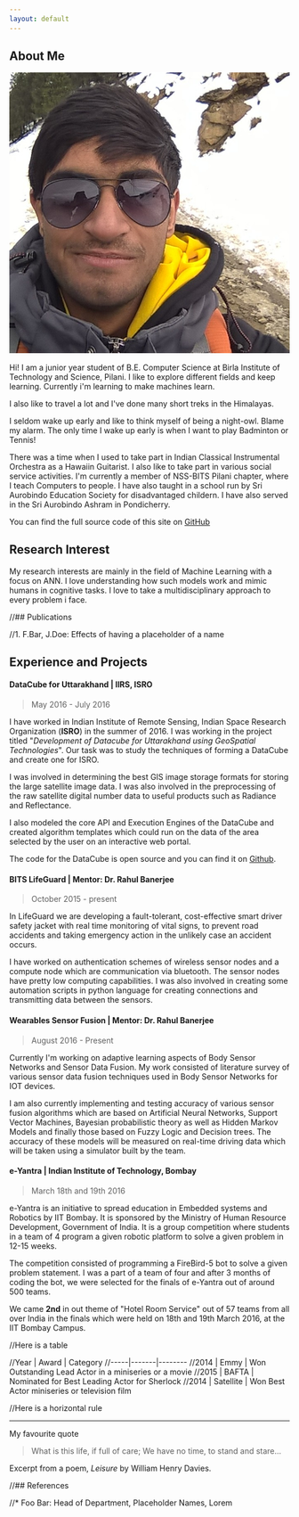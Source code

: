 ```yaml
---
layout: default
---
```


## About Me

<img class="profile-picture" src="dp.jpg">

Hi! I am a junior year student of B.E. Computer Science at Birla Institute of Technology and Science, Pilani.
I like to explore different fields and keep learning. Currently i'm learning to make machines learn.

I also like to travel a lot and I've done many short treks in the Himalayas.

I seldom wake up early and like to think myself of being a night-owl. Blame my alarm. 
The only time I wake up early is when I want to play Badminton or Tennis!

There was a time when I used to take part in Indian Classical Instrumental 
Orchestra as a Hawaiin Guitarist. I also like to take part in various social 
service activities. I'm currently a member of NSS-BITS Pilani chapter, where I 
teach Computers to people. I have also taught in a school run by Sri Aurobindo 
Education Society for disadvantaged childern. I have also served in the Sri 
Aurobindo Ashram in Pondicherry.

You can find the full source code of this site on [GitHub](https://github.com/rishabhjoshi/rishabhjoshi.github.io)

## Research Interest

My research interests are mainly in the field of Machine Learning with a focus on ANN. I love understanding how such models work and mimic humans in cognitive tasks. I love to take a multidisciplinary approach to every problem i face.

//## Publications

//1. F.Bar, J.Doe: Effects of having a placeholder of a name

## Experience and Projects

#### DataCube for Uttarakhand | IIRS, ISRO

> May 2016 - July 2016

I have worked in Indian Institute of Remote Sensing, Indian Space Research 
Organization (**ISRO**) in the summer of 2016. I was working in the project 
titled "*Development of Datacube for Uttarakhand using GeoSpatial Technologies*".
Our task was to study the techniques of forming a DataCube and create one for ISRO.

I was involved in determining the best GIS image storage formats for storing the 
large satellite image data. I was also involved in the preprocessing of the raw 
satellite digital number data to useful products such as Radiance and Reflectance. 

I also modeled the core API and Execution Engines of the DataCube and created 
algorithm templates which could run on the data of the area selected by the 
user on an interactive web portal. 

The code for the DataCube is open source and you can find it on [Github](http://github.com/sharat910/datacube-iirs).

#### BITS LifeGuard | Mentor: Dr. Rahul Banerjee

> October 2015 - present

In LifeGuard we are developing a fault-tolerant, cost-effective smart driver 
safety jacket with real time monitoring of vital signs, to prevent road 
accidents and taking emergency action in the unlikely case an accident occurs.

I have worked on authentication schemes of wireless sensor nodes and a compute
node which are communication via bluetooth. The sensor nodes have pretty low 
computing capabilities. I was also involved in creating some automation 
scripts in python language for creating connections and transmitting data between
the sensors.

#### Wearables Sensor Fusion | Mentor: Dr. Rahul Banerjee

> August 2016 - Present

Currently I'm working on adaptive learning aspects of Body Sensor Networks 
and Sensor Data Fusion. My work consisted of literature survey of various sensor
data fusion techniques used in Body Sensor Networks for IOT devices.

I am also currently implementing and testing accuracy of various sensor fusion 
algorithms which are based on Artificial Neural Networks, Support Vector Machines,
Bayesian probabilistic theory as well as Hidden Markov Models and finally those 
based on Fuzzy Logic and Decision trees. The accuracy of these models will be 
measured on real-time driving data which will be taken using a simulator built by the team.

#### e-Yantra | Indian Institute of Technology, Bombay

> March 18th and 19th 2016

e-Yantra is an initiative to spread education in Embedded systems and Robotics
by IIT Bombay. It is sponsored by the Ministry of Human Resource Development, 
Government of India. It is a group competition where students in a team of 4 
program a given robotic platform to solve a given problem in 12-15 weeks.

The competition consisted of programming a FireBird-5 bot to solve a given problem
statement. I was a part of a team of four and after 3 months of coding the bot, 
we were selected for the finals of e-Yantra out of around 500 teams. 

We came **2nd** in out theme of "Hotel Room Service" out of 57 teams from all 
over India in the finals which were held on 18th and 19th March 2016, at the 
IIT Bombay Campus.

//Here is a table

//Year | Award | Category
//-----|-------|--------
//2014 | Emmy  | Won Outstanding Lead Actor in a miniseries or a movie
//2015 | BAFTA | Nominated for Best Leading Actor for Sherlock
//2014 | Satellite | Won Best Actor miniseries or television film

//Here is a horizontal rule

---

My favourite quote

> What is this life, if full of care; We have no time, to stand and stare...

Excerpt from a poem, *Leisure* by William Henry Davies.

//## References

//* Foo Bar: Head of Department, Placeholder Names, Lorem
